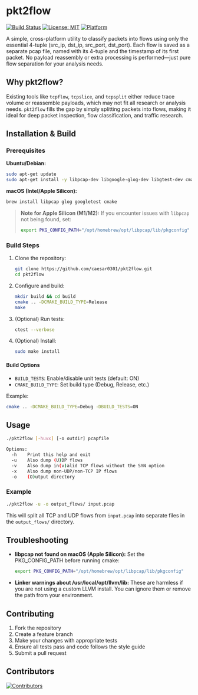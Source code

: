 # pkt2flow

[![Build Status](https://github.com/caesar0301/pkt2flow/actions/workflows/ci.yml/badge.svg)](https://github.com/caesar0301/pkt2flow/actions)
[![License: MIT](https://img.shields.io/badge/License-MIT-yellow.svg)](LICENSE)
[![Platform](https://img.shields.io/badge/platform-linux%20%7C%20macOS-blue)]()

A simple, cross-platform utility to classify packets into flows using only the essential 4-tuple (src_ip, dst_ip, src_port, dst_port). Each flow is saved as a separate pcap file, named with its 4-tuple and the timestamp of its first packet. No payload reassembly or extra processing is performed—just pure flow separation for your analysis needs.

## Why pkt2flow?

Existing tools like `tcpflow`, `tcpslice`, and `tcpsplit` either reduce trace volume or reassemble payloads, which may not fit all research or analysis needs. `pkt2flow` fills the gap by simply splitting packets into flows, making it ideal for deep packet inspection, flow classification, and traffic research.

## Installation & Build

### Prerequisites

**Ubuntu/Debian:**
```bash
sudo apt-get update
sudo apt-get install -y libpcap-dev libgoogle-glog-dev libgtest-dev cmake build-essential
```

**macOS (Intel/Apple Silicon):**
```bash
brew install libpcap glog googletest cmake
```
> **Note for Apple Silicon (M1/M2):**
> If you encounter issues with `libpcap` not being found, set:
> ```bash
> export PKG_CONFIG_PATH="/opt/homebrew/opt/libpcap/lib/pkgconfig"
> ```

### Build Steps

1. Clone the repository:
    ```bash
    git clone https://github.com/caesar0301/pkt2flow.git
    cd pkt2flow
    ```
2. Configure and build:
    ```bash
    mkdir build && cd build
    cmake .. -DCMAKE_BUILD_TYPE=Release
    make
    ```
3. (Optional) Run tests:
    ```bash
    ctest --verbose
    ```
4. (Optional) Install:
    ```bash
    sudo make install
    ```

#### Build Options
- `BUILD_TESTS`: Enable/disable unit tests (default: ON)
- `CMAKE_BUILD_TYPE`: Set build type (Debug, Release, etc.)

Example:
```bash
cmake .. -DCMAKE_BUILD_TYPE=Debug -DBUILD_TESTS=ON
```

## Usage

```bash
./pkt2flow [-huvx] [-o outdir] pcapfile

Options:
  -h    Print this help and exit
  -u    Also dump (U)DP flows
  -v    Also dump in(v)alid TCP flows without the SYN option
  -x    Also dump non-UDP/non-TCP IP flows
  -o    (O)utput directory
```

### Example

```bash
./pkt2flow -u -o output_flows/ input.pcap
```
This will split all TCP and UDP flows from `input.pcap` into separate files in the `output_flows/` directory.

## Troubleshooting

- **libpcap not found on macOS (Apple Silicon):**
  Set the PKG_CONFIG_PATH before running cmake:
  ```bash
  export PKG_CONFIG_PATH="/opt/homebrew/opt/libpcap/lib/pkgconfig"
  ```

- **Linker warnings about /usr/local/opt/llvm/lib:**
  These are harmless if you are not using a custom LLVM install. You can ignore them or remove the path from your environment.

## Contributing

1. Fork the repository
2. Create a feature branch
3. Make your changes with appropriate tests
4. Ensure all tests pass and code follows the style guide
5. Submit a pull request

## Contributors

[![Contributors](https://contrib.rocks/image?repo=caesar0301/pkt2flow "pkt2flow contributors")](https://github.com/caesar0301/pkt2flow/graphs/contributors)

